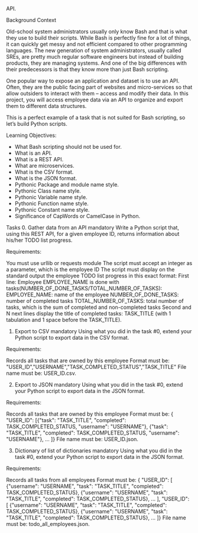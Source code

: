 API.


Background Context


Old-school system administrators usually only know Bash and that is what they use to build their scripts. While Bash is perfectly fine for a lot of things, it can quickly get messy and not efficient compared to other programming languages. The new generation of system administrators, usually called SREs, are pretty much regular software engineers but instead of building products, they are managing systems. And one of the big differences with their predecessors is that they know more than just Bash scripting.

One popular way to expose an application and dataset is to use an API. Often, they are the public facing part of websites and micro-services so that allow outsiders to interact with them – access and modify their data. In this project, you will access employee data via an API to organize and export them to different data structures.

This is a perfect example of a task that is not suited for Bash scripting, so let’s build Python scripts.


Learning Objectives:

- What Bash scripting should not be used for.
- What is an API.
- What is a REST API.
- What are microservices.
- What is the CSV format.
- What is the JSON format.
- Pythonic Package and module name style.
- Pythonic Class name style.
- Pythonic Variable name style.
- Pythonic Function name style.
- Pythonic Constant name style.
- Significance of CapWords or CamelCase in Python.



Tasks
0. Gather data from an API
mandatory
Write a Python script that, using this REST API, for a given employee ID, returns information about his/her TODO list progress.

Requirements:

You must use urllib or requests module
The script must accept an integer as a parameter, which is the employee ID
The script must display on the standard output the employee TODO list progress in this exact format:
First line: Employee EMPLOYEE_NAME is done with tasks(NUMBER_OF_DONE_TASKS/TOTAL_NUMBER_OF_TASKS):
EMPLOYEE_NAME: name of the employee
NUMBER_OF_DONE_TASKS: number of completed tasks
TOTAL_NUMBER_OF_TASKS: total number of tasks, which is the sum of completed and non-completed tasks
Second and N next lines display the title of completed tasks: TASK_TITLE (with 1 tabulation and 1 space before the TASK_TITLE).




1. Export to CSV
mandatory
Using what you did in the task #0, extend your Python script to export data in the CSV format.

Requirements:

Records all tasks that are owned by this employee
Format must be: "USER_ID","USERNAME","TASK_COMPLETED_STATUS","TASK_TITLE"
File name must be: USER_ID.csv.



2. Export to JSON
mandatory
Using what you did in the task #0, extend your Python script to export data in the JSON format.

Requirements:

Records all tasks that are owned by this employee
Format must be: { "USER_ID": [{"task": "TASK_TITLE", "completed": TASK_COMPLETED_STATUS, "username": "USERNAME"}, {"task": "TASK_TITLE", "completed": TASK_COMPLETED_STATUS, "username": "USERNAME"}, ... ]}
File name must be: USER_ID.json.




3. Dictionary of list of dictionaries
mandatory
Using what you did in the task #0, extend your Python script to export data in the JSON format.

Requirements:

Records all tasks from all employees
Format must be: { "USER_ID": [ {"username": "USERNAME", "task": "TASK_TITLE", "completed": TASK_COMPLETED_STATUS}, {"username": "USERNAME", "task": "TASK_TITLE", "completed": TASK_COMPLETED_STATUS}, ... ], "USER_ID": [ {"username": "USERNAME", "task": "TASK_TITLE", "completed": TASK_COMPLETED_STATUS}, {"username": "USERNAME", "task": "TASK_TITLE", "completed": TASK_COMPLETED_STATUS}, ... ]}
File name must be: todo_all_employees.json.





